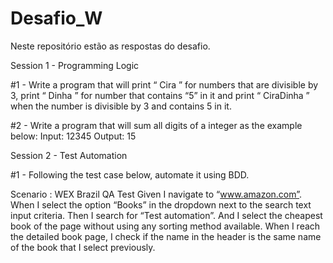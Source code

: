 # Desafio_W
Neste repositório estão as respostas do desafio.


Session 1 - Programming Logic

#1 - Write a program that will print “ Cira ” for numbers that are divisible by 3, print “ Dinha ” for number
that contains “5” in it and print “ CiraDinha ” when the number is divisible by 3 and contains 5 in it.

#2 - Write a program that will sum all digits of a integer as the example below:
Input: 12345
Output: 15

Session 2 - Test Automation

#1 - Following the test case below, automate it using BDD.

Scenario : WEX Brazil QA Test
Given I navigate to “www.amazon.com”.
When I select the option “Books” in the dropdown next to the search
text input criteria.
Then I search for “Test automation”.
And I select the cheapest book of the page without using any sorting
method available.
When I reach the detailed book page, I check if the name in the header
is the same name of the book that I select previously.
